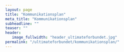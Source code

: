 ```yaml
---
layout: page
title: "Kommunikationsplan"
meta_title: "Kommunikationsplan"
subheadline: ""
teaser: ""
header:
   image_fullwidth: "header_ultimateforbundet.jpg"
permalink: "/ultimateforbundet/kommunikationsplan/"
---
```

